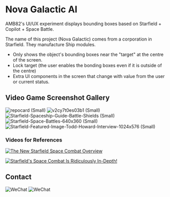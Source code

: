 # Nova Galactic AI 

AMB82's UI/UX experiment displays bounding boxes based on Starfield + Copilot + Space Battle.

The name of this project (Nova Galactic) comes from a corporation in Starfield. They manufacture Ship modules. 

* Only shows the object's bounding boxes near the "target" at the centre of the screen.
* Lock target (the user enables the bonding boxes even if it is outside of the centre)
* Extra UI components in the screen that change with value from the user or current status.

## Video Game Screenshot Gallery
  
![repocard (Small)](https://github.com/ajsb85/novagalactic.ai/assets/663460/5966e9c0-61ad-4c72-9a8b-e966847dfe8e)
![v2cy7t0es03b1 (Small)](https://github.com/ajsb85/novagalactic.ai/assets/663460/752daf04-6397-455a-902d-727b6cfd740a)
![Starfield-Spaceship-Guide-Battle-Shields (Small)](https://github.com/ajsb85/novagalactic.ai/assets/663460/b8743450-4e22-4c3d-815b-945c195300af)
![Starfield-Space-Battles-640x360 (Small)](https://github.com/ajsb85/novagalactic.ai/assets/663460/b182f533-f081-48fd-ac70-f8312665c12b)
![Starfield-Featured-Image-Todd-Howard-Interview-1024x576 (Small)](https://github.com/ajsb85/novagalactic.ai/assets/663460/77b9500c-9b7b-43d4-9a1b-c510c87ce0a4)

### Videos for References

[![The New Starfield Space Combat Overview](https://i.ytimg.com/vi/c0ApJyApO20/maxresdefault.jpg)](https://www.youtube.com/watch?v=c0ApJyApO20 "The New Starfield Space Combat Overview")

[![Starfield's Space Combat Is Ridiculously In-Depth!](https://i.ytimg.com/vi/228RNo_719I/maxresdefault.jpg)](https://www.youtube.com/watch?v=228RNo_719I "Starfield's Space Combat Is Ridiculously In-Depth!")

## Contact

![WeChat](https://raw.githubusercontent.com/ajsb85/vane.ai/main/press/contact-dark.png#gh-dark-mode-only)
![WeChat](https://raw.githubusercontent.com/ajsb85/vane.ai/main/press/contact-light.png#gh-light-mode-only)
